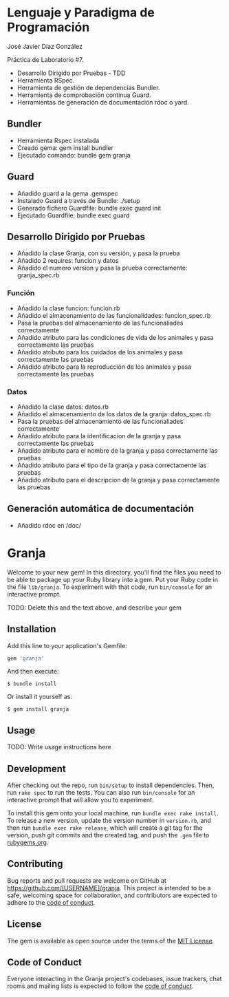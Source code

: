 # Lenguaje y Paradigma de Programación

José Javier Díaz González

Práctica de Laboratorio #7. 
- Desarrollo Dirigido por Pruebas - TDD
- Herramienta RSpec.
- Herramienta de gestión de dependencias Bundler. 
- Herramienta de comprobación continua Guard.
- Herramientas de generación de documentación rdoc o yard.

## Bundler

- Herramienta Rspec instalada
- Creado gema: gem install bundler
- Ejecutado comando: bundle gem granja

## Guard

- Añadido guard a la gema .gemspec 
- Instalado Guard a través de Bundle: ./setup
- Generado fichero Guardfile: bundle exec guard init
- Ejecutado Guardfile: bundle exec guard

## Desarrollo Dirigido por Pruebas
- Añadido la clase Granja, con su versión, y pasa la prueba
- Añadido 2 requires: funcion y datos
- Añadido el numero version y pasa la prueba correctamente: granja_spec.rb

### Función
- Añadido la clase funcion: funcion.rb
- Añadido el almacenamiento de las funcionalidades: funcion_spec.rb
- Pasa la pruebas del almacenamiento de las funcionaliades correctamente
- Añadido atributo para las condiciones de vida de los animales y pasa correctamente las pruebas
- Añadido atributo para los cuidados de los animales y pasa correctamente las pruebas
- Añadido atributo para la reproducción de los animales y pasa correctamente las pruebas

### Datos 
- Añadido la clase datos: datos.rb
- Añadido el almacenamiento de los datos de la granja: datos_spec.rb
- Pasa la pruebas del almacenamiento de las funcionaliades correctamente
- Añadido atributo para la identificacion de la granja y pasa correctamente las pruebas
- Añadido atributo para el nombre de la granja y pasa correctamente las pruebas
- Añadido atributo para el tipo de la granja y pasa correctamente las pruebas
- Añadido atributo para el descripcion de la granja y pasa correctamente las pruebas

## Generación automática de documentación
- Añadido rdoc en /doc/

# Granja

Welcome to your new gem! In this directory, you'll find the files you need to be able to package up your Ruby library into a gem. Put your Ruby code in the file `lib/granja`. To experiment with that code, run `bin/console` for an interactive prompt.

TODO: Delete this and the text above, and describe your gem

## Installation

Add this line to your application's Gemfile:

```ruby
gem 'granja'
```

And then execute:

    $ bundle install

Or install it yourself as:

    $ gem install granja

## Usage

TODO: Write usage instructions here

## Development

After checking out the repo, run `bin/setup` to install dependencies. Then, run `rake spec` to run the tests. You can also run `bin/console` for an interactive prompt that will allow you to experiment.

To install this gem onto your local machine, run `bundle exec rake install`. To release a new version, update the version number in `version.rb`, and then run `bundle exec rake release`, which will create a git tag for the version, push git commits and the created tag, and push the `.gem` file to [rubygems.org](https://rubygems.org).

## Contributing

Bug reports and pull requests are welcome on GitHub at https://github.com/[USERNAME]/granja. This project is intended to be a safe, welcoming space for collaboration, and contributors are expected to adhere to the [code of conduct](https://github.com/[USERNAME]/granja/blob/master/CODE_OF_CONDUCT.md).

## License

The gem is available as open source under the terms of the [MIT License](https://opensource.org/licenses/MIT).

## Code of Conduct

Everyone interacting in the Granja project's codebases, issue trackers, chat rooms and mailing lists is expected to follow the [code of conduct](https://github.com/[USERNAME]/granja/blob/master/CODE_OF_CONDUCT.md).
